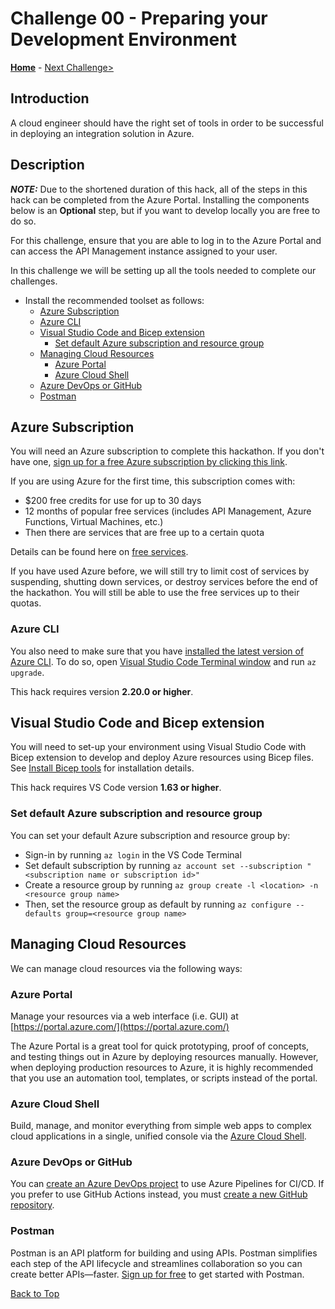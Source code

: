 # Challenge 00 - Preparing your Development Environment

**[Home](../README.md)** - [Next Challenge>](./Challenge-01.md)

## Introduction

A cloud engineer should have the right set of tools in order to be successful in deploying an integration solution in Azure.

## Description

**_NOTE:_** Due to the shortened duration of this hack, all of the steps in this hack can be completed from the Azure Portal.  Installing the components below is an **Optional** step, but if you want to develop locally you are free to do so.

For this challenge, ensure that you are able to log in to the Azure Portal and can access the API Management instance assigned to your user.

In this challenge we will be setting up all the tools needed to complete our challenges.

  - Install the recommended toolset as follows:
    - [Azure Subscription](#azure-subscription)
    - [Azure CLI](#azure-cli)
    - [Visual Studio Code and Bicep extension](#visual-studio-code-and-bicep-extension)
      - [Set default Azure subscription and resource group](#set-default-azure-subscription-and-resource-group)
    - [Managing Cloud Resources](#managing-cloud-resources)
      - [Azure Portal](#azure-portal)
      - [Azure Cloud Shell](#azure-cloud-shell)
    - [Azure DevOps or GitHub](#azure-devops-or-github)
    - [Postman](#postman)


## Azure Subscription

You will need an Azure subscription to complete this hackathon. If you don't have one, [sign up for a free Azure subscription by clicking this link](https://azure.microsoft.com/en-us/free/).

If you are using Azure for the first time, this subscription comes with:

- \$200 free credits for use for up to 30 days
- 12 months of popular free services (includes API Management, Azure Functions, Virtual Machines, etc.)
- Then there are services that are free up to a certain quota

Details can be found here on [free services](https://azure.microsoft.com/en-us/free/).

If you have used Azure before, we will still try to limit cost of services by suspending, shutting down services, or destroy services before the end of the hackathon. You will still be able to use the free services up to their quotas.


### Azure CLI

You also need to make sure that you have [installed the latest version of Azure CLI](https://docs.microsoft.com/en-us/cli/azure/install-azure-cli). To do so, open [Visual Studio Code Terminal window](https://code.visualstudio.com/docs/editor/integrated-terminal) and run ```az upgrade```.

This hack requires version **2.20.0 or higher**.


## Visual Studio Code and Bicep extension

You will need to set-up your environment using Visual Studio Code with Bicep extension to develop and deploy Azure resources using Bicep files. See [Install Bicep tools](https://docs.microsoft.com/en-us/azure/azure-resource-manager/bicep/install) for installation details.


This hack requires VS Code version **1.63 or higher**.


### Set default Azure subscription and resource group

You can set your default Azure subscription and resource group by: 

- Sign-in by running ```az login``` in the VS Code Terminal
- Set default subscription by running ```az account set --subscription "<subscription name or subscription id>"```
- Create a resource group by running ```az group create -l <location> -n <resource group name>```
- Then, set the resource group as default by running ```az configure --defaults group=<resource group name>```

## Managing Cloud Resources

We can manage cloud resources via the following ways:

### Azure Portal

Manage your resources via a web interface (i.e. GUI) at [https://portal.azure.com/](https://portal.azure.com/)

The Azure Portal is a great tool for quick prototyping, proof of concepts, and testing things out in Azure by deploying resources manually. However, when deploying production resources to Azure, it is highly recommended that you use an automation tool, templates, or scripts instead of the portal.

### Azure Cloud Shell

Build, manage, and monitor everything from simple web apps to complex cloud applications in a single, unified console via the [Azure Cloud Shell](https://shell.azure.com/).

### Azure DevOps or GitHub

You can [create an Azure DevOps project](https://docs.microsoft.com/en-us/azure/devops/organizations/projects/create-project?view=azure-devops&tabs=browser) to use Azure Pipelines for CI/CD.  If you prefer to use GitHub Actions instead, you must [create a new GitHub repository](https://docs.github.com/en/get-started/quickstart/create-a-repo).

### Postman

Postman is an API platform for building and using APIs. Postman simplifies each step of the API lifecycle and streamlines collaboration so you can create better APIs—faster.  [Sign up for free](https://identity.getpostman.com/signup?_ga=2.238632832.125996110.1654669428-421004685.1654669428) to get started with Postman.


[Back to Top](#challenge-00---preparing-your-development-environment)